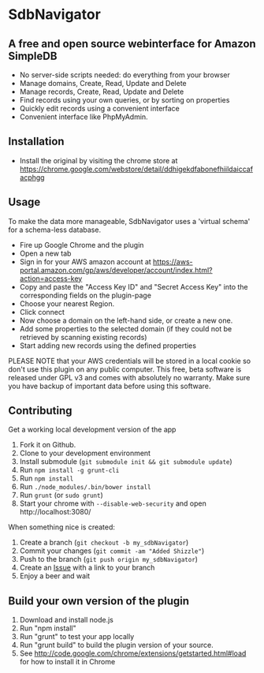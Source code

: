 SdbNavigator
=============

A free and open source webinterface for Amazon SimpleDB
-------

* No server-side scripts needed: do everything from your browser
* Manage domains, Create, Read, Update and Delete
* Manage records, Create, Read, Update and Delete
* Find records using your own queries, or by sorting on properties
* Quickly edit records using a convenient interface
* Convenient interface like PhpMyAdmin. 

Installation
-----------

- Install the original by visiting the chrome store at https://chrome.google.com/webstore/detail/ddhigekdfabonefhiildaiccafacphgg

Usage
-----

To make the data more manageable, SdbNavigator uses a 'virtual schema' for a schema-less database.

* Fire up Google Chrome and the plugin
* Open a new tab
* Sign in for your AWS amazon account at https://aws-portal.amazon.com/gp/aws/developer/account/index.html?action=access-key
* Copy and paste the "Access Key ID" and "Secret Access Key" into the corresponding fields on the plugin-page
* Choose your nearest Region.
* Click connect
* Now choose a domain on the left-hand side, or create a new one.
* Add some properties to the selected domain (if they could not be retrieved by scanning existing records)
* Start adding new records using the defined properties

PLEASE NOTE that your AWS credentials will be stored in a local cookie so don't use this plugin on any public computer.
This free, beta software is released under GPL v3 and comes with absolutely no warranty. Make sure you have backup of
important data before using this software.

Contributing
------------

Get a working local development version of the app

1. Fork it on Github.
2. Clone to your development environment
3. Install submodule (```git submodule init && git submodule update```)
4. Run ```npm install -g grunt-cli```
5. Run ```npm install```
6. Run ```./node_modules/.bin/bower install```
7. Run ```grunt``` (or ```sudo grunt```)
8. Start your chrome with ```--disable-web-security``` and open http://localhost:3080/

When something nice is created:

1. Create a branch (`git checkout -b my_sdbNavigator`)
2. Commit your changes (`git commit -am "Added Shizzle"`)
3. Push to the branch  (`git push origin my_sdbNavigator`)
4. Create an [Issue][1] with a link to your branch
5. Enjoy a beer and wait

[1]: https://github.com/Reggino/SdbNavigator/issues

Build your own version of the plugin
--------

1. Download and install node.js
2. Run "npm install"
3. Run "grunt" to test your app locally 
4. Run "grunt build" to build the plugin version of your source.
5. See http://code.google.com/chrome/extensions/getstarted.html#load for how to install it in Chrome
